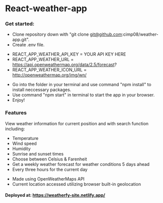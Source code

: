 # React-weather-app

### Get started:

- Clone repository down with "git clone git@github.com:cimp08/weather-app.git".
- Create .env file.

* REACT_APP_WEATHER_API_KEY = YOUR API KEY HERE
* REACT_APP_WEATHER_URL = https://api.openweathermap.org/data/2.5/forecast?
* REACT_APP_WEATHER_ICON_URL = http://openweathermap.org/img/wn/

- Go into the folder in your terminal and use command "npm install" to install neccessary packages.
- Use command "npm start" in terminal to start the app in your browser.
- Enjoy!

### Features

View weather information for current position and with search function including:

- Temperature
- Wind speed
- Humidity
- Sunrise and sunset times
- Choose between Celsius & Farenheit
- Get a weekly weather forecast for weather conditions 5 days ahead
- Every three hours for the current day

* Made using OpenWeatherMaps API
* Current location accessed utilizing browser built-in geolocation

#### Deployed at: https://weatherfy-site.netlify.app/
